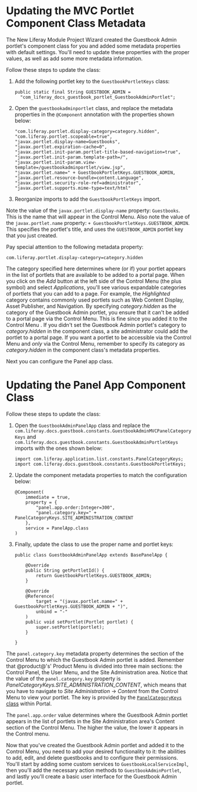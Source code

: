 # Updating the MVC Portlet Component Class Metadata [](id=updating-the-mvc-portlet-component-class-metadata)

The New Liferay Module Project Wizard created the Guestbook Admin portlet's 
component class for you and added some metadata properties with default settings. 
You'll need to update these properties with the proper values, as well as add 
some more metadata information.

Follow these steps to update the class:

1.  Add the following portlet key to the `GuestbookPortletKeys` class:

        public static final String GUESTBOOK_ADMIN =
          "com_liferay_docs_guestbook_portlet_GuestbookAdminPortlet";

2.  Open the `guestbookadminportlet` class, and replace the metadata 
    properties in the `@Component` annotation with the properties shown below:

        "com.liferay.portlet.display-category=category.hidden",
        "com.liferay.portlet.scopeable=true",
        "javax.portlet.display-name=Guestbooks",
        "javax.portlet.expiration-cache=0",
        "javax.portlet.init-param.portlet-title-based-navigation=true",
        "javax.portlet.init-param.template-path=/",
        "javax.portlet.init-param.view-template=/guestbookadminportlet/view.jsp",
        "javax.portlet.name=" + GuestbookPortletKeys.GUESTBOOK_ADMIN,
        "javax.portlet.resource-bundle=content.Language",
        "javax.portlet.security-role-ref=administrator",
        "javax.portlet.supports.mime-type=text/html"

3. Reorganize imports to add the `GuestbookPortletKeys` import.

Note the value of the `javax.portlet.display-name` property: `Guestbooks`. This 
is the name that will appear in the Control Menu. Also note the value of the 
`javax.portlet.name` property: `+ GuestbookPortletKeys.GUESTBOOK_ADMIN`. This 
specifies the portlet's title, and uses the `GUESTBOOK_ADMIN` portlet key that 
you just created.

Pay special attention to the following metadata property:

    com.liferay.portlet.display-category=category.hidden

The category specified here determines where (or if) your portlet appears in the
list of portlets that are available to be added to a portal page. When you click
on the *Add* button at the left side of the Control Menu (the plus symbol) and 
select *Applications*, you'll see various expandable categories of portlets 
that you can add to a page. For example, the *Highlighted* category contains 
commonly used portlets such as Web Content Display, Asset Publisher, and 
Navigation. By specifying *category.hidden* as the category of the Guestbook 
Admin portlet, you ensure that it can't be added to a portal page via the 
Control Menu. This is fine since you added it to the Control Menu . If you 
didn't set the Guestbook Admin portlet's category to *category.hidden* in the 
component class, a site administrator could add the portlet to a portal page. 
If you want a portlet to be accessible via the Control Menu and *only* via the 
Control Menu, remember to specify its category as *category.hidden* in the 
component class's metadata properties.

Next you can configure the Panel app class.

# Updating the Panel App Component Class [](id=updating-the-panel-app-component-class)

Follow these steps to update the class:

1.  Open the `GuestbookAdminPanelApp` class and replace the 
    `com.liferay.docs.guestbook.constants.GuestbookAdminMVCPanelCategoryKeys` 
    and `com.liferay.docs.guestbook.constants.GuestbookAdminPortletKeys` 
    imports with the ones shown below:

        import com.liferay.application.list.constants.PanelCategoryKeys;
        import com.liferay.docs.guestbook.constants.GuestbookPortletKeys;

2.  Update the component metadata properties to match the configuration below:

        @Component(
        	immediate = true,
        	property = {
        		"panel.app.order:Integer=300",
        		"panel.category.key=" + PanelCategoryKeys.SITE_ADMINISTRATION_CONTENT
        	},
        	service = PanelApp.class
        )

3.  Finally, update the class to use the proper name and portlet keys:

        public class GuestbookAdminPanelApp extends BasePanelApp {

        	@Override
        	public String getPortletId() {
        		return GuestbookPortletKeys.GUESTBOOK_ADMIN;
        	}

        	@Override
        	@Reference(
        		target = "(javax.portlet.name=" + GuestbookPortletKeys.GUESTBOOK_ADMIN + ")",
        		unbind = "-"
        	)
        	public void setPortlet(Portlet portlet) {
        		super.setPortlet(portlet);
        	}

        }

The `panel.category.key` metadata property determines the section of the
Control Menu to which the Guestbook Admin portlet is added. Remember that
@product@'s' Product Menu is divided into three main sections: the Control 
Panel, the User Menu, and the Site Administration area. Notice that the value 
of the `panel.category.key` property is 
*PanelCategoryKeys.SITE_ADMINISTRATION_CONTENT*, which means that you have to 
navigate to *Site Administration* &rarr; *Content* from the Control Menu to 
view your portlet. The key is provided by the [`PanelCategoryKeys` 
class](https://github.com/liferay/liferay-portal/blob/7.0.x/modules/apps/web-experience/application-list/application-list-api/src/main/java/com/liferay/application/list/constants/PanelCategoryKeys.java) within Portal.

The `panel.app.order` value determines where the Guestbook Admin portlet 
appears in the list of portlets in the Site Administration area's Content 
section of the Control Menu. The higher the value, the lower it appears in the 
Control menu.

Now that you've created the Guestbook Admin portlet and added it to the Control 
Menu, you need to add your desired functionality to it: the abilities to add, 
edit, and delete guestbooks and to configure their permissions. You'll start by 
adding some custom services to `GuestbookLocalServiceImpl`, then you'll add the 
necessary action methods to `GuestbookAdminPortlet`, and lastly you'll 
create a basic user interface for the Guestbook Admin portlet. 